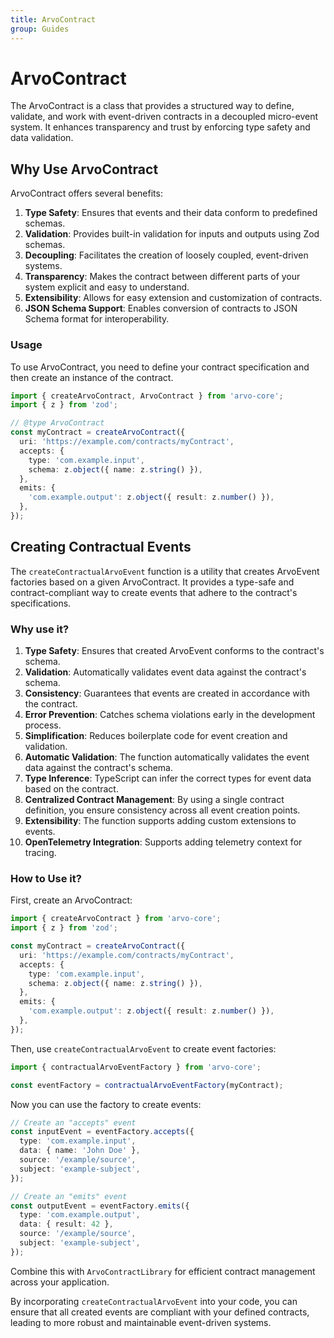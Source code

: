 ```yaml
---
title: ArvoContract
group: Guides
---
```


# ArvoContract

The ArvoContract is a class that provides a structured way to define, validate, and work with event-driven contracts in a decoupled micro-event system. It enhances transparency and trust by enforcing type safety and data validation.

## Why Use ArvoContract

ArvoContract offers several benefits:

1. **Type Safety**: Ensures that events and their data conform to predefined schemas.
2. **Validation**: Provides built-in validation for inputs and outputs using Zod schemas.
3. **Decoupling**: Facilitates the creation of loosely coupled, event-driven systems.
4. **Transparency**: Makes the contract between different parts of your system explicit and easy to understand.
5. **Extensibility**: Allows for easy extension and customization of contracts.
6. **JSON Schema Support**: Enables conversion of contracts to JSON Schema format for interoperability.

### Usage

To use ArvoContract, you need to define your contract specification and then create an instance of the contract.

```typescript
import { createArvoContract, ArvoContract } from 'arvo-core';
import { z } from 'zod';

// @type ArvoContract
const myContract = createArvoContract({
  uri: 'https://example.com/contracts/myContract',
  accepts: {
    type: 'com.example.input',
    schema: z.object({ name: z.string() }),
  },
  emits: {
    'com.example.output': z.object({ result: z.number() }),
  },
});
```

## Creating Contractual Events

The `createContractualArvoEvent` function is a utility that creates ArvoEvent factories based on a given ArvoContract. It provides a type-safe and contract-compliant way to create events that adhere to the contract's specifications.

### Why use it?

1. **Type Safety**: Ensures that created ArvoEvent conforms to the contract's schema.
2. **Validation**: Automatically validates event data against the contract's schema.
3. **Consistency**: Guarantees that events are created in accordance with the contract.
4. **Error Prevention**: Catches schema violations early in the development process.
5. **Simplification**: Reduces boilerplate code for event creation and validation.
6. **Automatic Validation**: The function automatically validates the event data against the contract's schema.
7. **Type Inference**: TypeScript can infer the correct types for event data based on the contract.
8. **Centralized Contract Management**: By using a single contract definition, you ensure consistency across all event creation points.
9. **Extensibility**: The function supports adding custom extensions to events.
10. **OpenTelemetry Integration**: Supports adding telemetry context for tracing.



### How to Use it?

First, create an ArvoContract:

```typescript
import { createArvoContract } from 'arvo-core';
import { z } from 'zod';

const myContract = createArvoContract({
  uri: 'https://example.com/contracts/myContract',
  accepts: {
    type: 'com.example.input',
    schema: z.object({ name: z.string() }),
  },
  emits: {
    'com.example.output': z.object({ result: z.number() }),
  },
});
```

Then, use `createContractualArvoEvent` to create event factories:

```typescript
import { contractualArvoEventFactory } from 'arvo-core';

const eventFactory = contractualArvoEventFactory(myContract);
```

Now you can use the factory to create events:

```typescript
// Create an "accepts" event
const inputEvent = eventFactory.accepts({
  type: 'com.example.input',
  data: { name: 'John Doe' },
  source: '/example/source',
  subject: 'example-subject',
});

// Create an "emits" event
const outputEvent = eventFactory.emits({
  type: 'com.example.output',
  data: { result: 42 },
  source: '/example/source',
  subject: 'example-subject',
});
```

Combine this with `ArvoContractLibrary` for efficient contract management across your application.

By incorporating `createContractualArvoEvent` into your code, you can ensure that all created events are compliant with your defined contracts, leading to more robust and maintainable event-driven systems.
